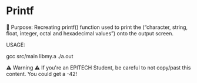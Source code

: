 # Printf

🎯 Purpose: Recreating printf() function used to print the (“character, string, float, integer, octal and hexadecimal values”) onto the output screen.

USAGE:

  gcc src/main libmy.a
  ./a.out
 
⚠️ Warning ⚠️ If you're an EPITECH Student, be careful to not copy/past this content. You could get a -42!
